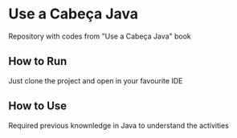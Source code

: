 <h1>Use a Cabeça Java</h1>
<p>Repository with codes from "Use a Cabeça Java" book</p>
<h2>How to Run</h2>
<p>Just clone the project and open in your favourite IDE</p>
<h2>How to Use</h2>
<p>Required previous knownledge in Java to understand the activities</p>
